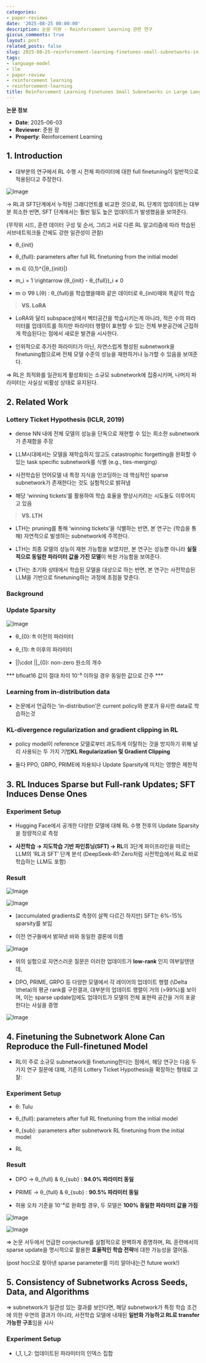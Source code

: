 ```yaml
---
categories:
- paper-reviews
date: '2025-08-25 00:00:00'
description: 논문 리뷰 - Reinforcement Learning 관련 연구
giscus_comments: true
layout: post
related_posts: false
slug: 2025-08-25-reinforcement-learning-finetunes-small-subnetworks-in-large-language
tags:
- language-model
- llm
- paper-review
- reinforcement learning
- reinforcement-learning
title: Reinforcement Learning Finetunes Small Subnetworks in Large Language Models
---
```


**논문 정보**
- **Date**: 2025-06-03
- **Reviewer**: 준원 장
- **Property**: Reinforcement Learning

## 1. Introduction

- 대부분의 연구에서 RL 수행 시 전체 파라미터에 대한 full finetuning이 일반적으로 적용된다고 주장한다.

![Image](https://prod-files-secure.s3.us-west-2.amazonaws.com/3acbc979-3f43-48f4-8683-229c6104ec76/c62f44f4-0ffd-41fb-b840-5ad4317f57f2/%E1%84%89%E1%85%B3%E1%84%8F%E1%85%B3%E1%84%85%E1%85%B5%E1%86%AB%E1%84%89%E1%85%A3%E1%86%BA_2025-06-03_%E1%84%8B%E1%85%A9%E1%84%92%E1%85%AE_12.29.23.png?X-Amz-Algorithm=AWS4-HMAC-SHA256&X-Amz-Content-Sha256=UNSIGNED-PAYLOAD&X-Amz-Credential=ASIAZI2LB4665HP3BH3O%2F20250810%2Fus-west-2%2Fs3%2Faws4_request&X-Amz-Date=20250810T110010Z&X-Amz-Expires=3600&X-Amz-Security-Token=IQoJb3JpZ2luX2VjEJr%2F%2F%2F%2F%2F%2F%2F%2F%2F%2FwEaCXVzLXdlc3QtMiJHMEUCIAuSvEhlkPlA8g4Pp6Y84HXQ8PkQapiQEMa22ht5MAymAiEAo%2BLawF7dqpDFUqaUd62fu%2Bb6CPD6KeE2nOO4aISdofIqiAQI0%2F%2F%2F%2F%2F%2F%2F%2F%2F%2F%2FARAAGgw2Mzc0MjMxODM4MDUiDPdvnMpVIF6jb3j%2BiircA6MK0TPCMII%2Flx8cs4FrzFaW1dyC8awkyTq73%2B8HqKH5i1dJVzOa0QYQGo%2Fz8kr8ALGRafw1uHndPj%2B8dGIRKTq41UMnkSKlUSDTm8ZbnhBp7q6ZyvhPVQVCcaWFEGlpjpZLuBV1SrKu0mDXpt2nUnKprYn%2BFEqX7MlXkk2IupdY3aPEd3EvzlLVpx1xdPEVxkgcJcDCb2RwvuREzQGMjpSpvcoETQiF1Tza5cPWh0Xv7x%2Bfq6jD%2BRuvXO4gcnvRlEJCU7J%2BJXgTI6UxP0YsAjp%2BMADOrUx35hsSY9EXkCeVom3PVpMkbm1v1%2FawYrrlEODh2z%2F9ulb9vnujcrCE1YqkopSgH5V4cPQ0%2Fe7cVRHn%2Fxts7Tjau6fBZurUYYwSDMFGh%2Bq7TXsJuX5n7PmWzYXfEyvMX2uB1jOWtEhpGUMy3rf6oJelCpCbDeNelKRpM1NUQynlIjklvgEAMjKa%2FB5Fk%2BRejLisS9wI3SupwypqVsNH3QqUVUzPFl6eUG3PnLS5GMp6qD0mAplUR1Dvy44wkCgFFAV6SMpxENnUpXbUHAEXlPgQk2zS6wuAPlh6vHv9Q7QglELrNpiK8rDv8d5%2FqUy4jGBsF3M5%2B97T7KJuu2JH%2FAqBDHjahHqwMOvT4cQGOqUBQaFCpB6qlshVgyg2iYZBVoLtIxGwDgo9YHqw6fGjVS9WUHfKb6g7Ijdwx%2By2XALg2rO8QB7NgJAe9ao9Kfa1UnDbrHP2CuqkIR5SC4KMp%2BjV6%2Bni402PSdT8YYXaptS1GZEvqdxfP4mvQpYOTd2vhm6Pui9djmfAJB%2FajvvW7djuOjtlWrTKpZFmUtl2SWACE52iYDAyLRKxezuberbZ5NOpemOk&X-Amz-Signature=52117177158f9c036e0d10d46339456c1499127f6fcc2f0b7a3c3ccef914bf79&X-Amz-SignedHeaders=host&x-amz-checksum-mode=ENABLED&x-id=GetObject)

→ RL과 SFT단계에서 누적된 그래디언트를 비교한 것으로, RL 단계의 업데이트는 대부분 희소한 반면, SFT 단계에서는 훨씬 밀도 높은 업데이트가 발생했음을 보여준다.

(무작위 시드, 훈련 데이터 구성 및 순서, 그리고 서로 다른 RL 알고리즘에 따라 학습된 서브네트워크들 간에도 강한 일관성이 관찰)

- θ_{init}

- θ_{full}: parameters after full RL finetuning from the initial model

-  m ∈ {0,1}^{|θ_{init}|}

- m_i = 1 \rightarrow (θ_{init} - θ_{full})_i ≠ 0

-  m ⊙ ∇θ L(θ) : θ_{full}을 학습했을때와 같은 데이터로 θ_{init}때와 똑같이 학습

> **VS. LoRA**

- LoRA와 달리 subspace상에서 벡터공간을 학습시키는게 아니라, 적은 수의 파라미터를 업데이트를 하지만 파라미터 행렬이 표현할 수 있는 전체 부분공간에 근접하게 학습된다는 점에서 새로운 발견을 시사한다.

- 인위적으로 추가한 파라미터가 아닌, 자연스럽게 형성된 subnetwork을 finetuning함으로써 전체 모델 수준의 성능을 재현하거나 능가할 수 있음을 보여준다.

⇒ RL은 최적화를 일관되게 활성화되는 소규모 subnetwork에 집중시키며, 나머지 파라미터는 사실상 비활성 상태로 유지된다.

## 2. Related Work

### Lottery Ticket Hypothesis (ICLR, 2019)

- dense NN 내에 전체 모델의 성능을 단독으로 재현할 수 있는 희소한 subnetwork가 존재함을 주장

- LLM시대에서는 모델을 재학습하지 않고도 catastrophic forgetting을 완화할 수 있는 task specific subnetwork를 식별 (e.g., ties-merging)

- 사전학습된 언어모델 내 특정 지식을 인코딩하는 데 핵심적인 sparse subnetwork가 존재한다는 것도 실험적으로 밝혀냄

- 해당 ‘winning tickets’를 활용하여 학습 효율을 향상시키려는 시도들도 이루어지고 있음

> **VS. LTH**

- LTH는 pruning를 통해 ‘winning tickets’을 식별하는 반면, 본 연구는 (학습을 통해) 자연적으로 발생하는 subnetwork에 주목한다.

- LTH는 최종 모델의 성능이 재현 가능함을 보였지만, 본 연구는 성능뿐 아니라 **실질적으로 동일한 파라미터 값을 가진 모델**이 복원 가능함을 보여준다.

- LTH는 초기화 상태에서 학습된 모델을 대상으로 하는 반면, 본 연구는 사전학습된 LLM을 기반으로 finetuning하는 과정에 초점을 맞춘다.

### Background

### Update Sparsity

![Image](https://prod-files-secure.s3.us-west-2.amazonaws.com/3acbc979-3f43-48f4-8683-229c6104ec76/59af482d-5ea4-4a3f-8571-dcbba01f3421/%E1%84%89%E1%85%B3%E1%84%8F%E1%85%B3%E1%84%85%E1%85%B5%E1%86%AB%E1%84%89%E1%85%A3%E1%86%BA_2025-06-03_%E1%84%8B%E1%85%A9%E1%84%92%E1%85%AE_1.20.26.png?X-Amz-Algorithm=AWS4-HMAC-SHA256&X-Amz-Content-Sha256=UNSIGNED-PAYLOAD&X-Amz-Credential=ASIAZI2LB4665HP3BH3O%2F20250810%2Fus-west-2%2Fs3%2Faws4_request&X-Amz-Date=20250810T110011Z&X-Amz-Expires=3600&X-Amz-Security-Token=IQoJb3JpZ2luX2VjEJr%2F%2F%2F%2F%2F%2F%2F%2F%2F%2FwEaCXVzLXdlc3QtMiJHMEUCIAuSvEhlkPlA8g4Pp6Y84HXQ8PkQapiQEMa22ht5MAymAiEAo%2BLawF7dqpDFUqaUd62fu%2Bb6CPD6KeE2nOO4aISdofIqiAQI0%2F%2F%2F%2F%2F%2F%2F%2F%2F%2F%2FARAAGgw2Mzc0MjMxODM4MDUiDPdvnMpVIF6jb3j%2BiircA6MK0TPCMII%2Flx8cs4FrzFaW1dyC8awkyTq73%2B8HqKH5i1dJVzOa0QYQGo%2Fz8kr8ALGRafw1uHndPj%2B8dGIRKTq41UMnkSKlUSDTm8ZbnhBp7q6ZyvhPVQVCcaWFEGlpjpZLuBV1SrKu0mDXpt2nUnKprYn%2BFEqX7MlXkk2IupdY3aPEd3EvzlLVpx1xdPEVxkgcJcDCb2RwvuREzQGMjpSpvcoETQiF1Tza5cPWh0Xv7x%2Bfq6jD%2BRuvXO4gcnvRlEJCU7J%2BJXgTI6UxP0YsAjp%2BMADOrUx35hsSY9EXkCeVom3PVpMkbm1v1%2FawYrrlEODh2z%2F9ulb9vnujcrCE1YqkopSgH5V4cPQ0%2Fe7cVRHn%2Fxts7Tjau6fBZurUYYwSDMFGh%2Bq7TXsJuX5n7PmWzYXfEyvMX2uB1jOWtEhpGUMy3rf6oJelCpCbDeNelKRpM1NUQynlIjklvgEAMjKa%2FB5Fk%2BRejLisS9wI3SupwypqVsNH3QqUVUzPFl6eUG3PnLS5GMp6qD0mAplUR1Dvy44wkCgFFAV6SMpxENnUpXbUHAEXlPgQk2zS6wuAPlh6vHv9Q7QglELrNpiK8rDv8d5%2FqUy4jGBsF3M5%2B97T7KJuu2JH%2FAqBDHjahHqwMOvT4cQGOqUBQaFCpB6qlshVgyg2iYZBVoLtIxGwDgo9YHqw6fGjVS9WUHfKb6g7Ijdwx%2By2XALg2rO8QB7NgJAe9ao9Kfa1UnDbrHP2CuqkIR5SC4KMp%2BjV6%2Bni402PSdT8YYXaptS1GZEvqdxfP4mvQpYOTd2vhm6Pui9djmfAJB%2FajvvW7djuOjtlWrTKpZFmUtl2SWACE52iYDAyLRKxezuberbZ5NOpemOk&X-Amz-Signature=1eb3e6fd99fee35309e9cef42697f0569ea091fec07eefad7f9a3c80c2d2340d&X-Amz-SignedHeaders=host&x-amz-checksum-mode=ENABLED&x-id=GetObject)

- θ_{0}: ft 이전의 파라미터

- θ_{1}: ft 이후의 파라미터

- ||\cdot ||_{0}: non-zero 원소의 개수

***  bfloat16 값이 절대 차이 10⁻⁵ 이하일 경우 동일한 값으로 간주 *** 

### Learning from in-distribution data

- 논문에서 언급하는 ‘in-distribution’은 current policy와 분포가 유사한 data로 학습하는것

### KL-divergence regularization and gradient clipping in RL

- policy model이 reference 모델로부터 과도하게 이탈하는 것을 방지하기 위해 널리 사용되는 두 가지 기법**KL Regularization 및 Gradient Clipping**

- 둘다 PPO, GRPO, PRIME에 차용되나 Update Sparsity에 미치는 영향은 제한적

## 3. RL Induces Sparse but Full-rank Updates; SFT Induces Dense Ones

### Experiment Setup

- Hugging Face에서 공개한 다양한 모델에 대해 RL 수행 전후의 Update Sparsity을 정량적으로 측정

- **사전학습 → 지도학습 기반 파인튜닝(SFT) → RL**의 3단계 파이프라인을 따르는 LLM의 ‘RL과 SFT’ 단계 분석 (DeepSeek-R1-Zero처럼 사전학습에서 RL로 바로 학습하는 LLM도 포함)

### Result

![Image](https://prod-files-secure.s3.us-west-2.amazonaws.com/3acbc979-3f43-48f4-8683-229c6104ec76/29f7cac3-44a0-4d49-9b4d-6ce7531c196d/%E1%84%89%E1%85%B3%E1%84%8F%E1%85%B3%E1%84%85%E1%85%B5%E1%86%AB%E1%84%89%E1%85%A3%E1%86%BA_2025-06-03_%E1%84%8B%E1%85%A9%E1%84%92%E1%85%AE_1.24.04.png?X-Amz-Algorithm=AWS4-HMAC-SHA256&X-Amz-Content-Sha256=UNSIGNED-PAYLOAD&X-Amz-Credential=ASIAZI2LB4665HP3BH3O%2F20250810%2Fus-west-2%2Fs3%2Faws4_request&X-Amz-Date=20250810T110011Z&X-Amz-Expires=3600&X-Amz-Security-Token=IQoJb3JpZ2luX2VjEJr%2F%2F%2F%2F%2F%2F%2F%2F%2F%2FwEaCXVzLXdlc3QtMiJHMEUCIAuSvEhlkPlA8g4Pp6Y84HXQ8PkQapiQEMa22ht5MAymAiEAo%2BLawF7dqpDFUqaUd62fu%2Bb6CPD6KeE2nOO4aISdofIqiAQI0%2F%2F%2F%2F%2F%2F%2F%2F%2F%2F%2FARAAGgw2Mzc0MjMxODM4MDUiDPdvnMpVIF6jb3j%2BiircA6MK0TPCMII%2Flx8cs4FrzFaW1dyC8awkyTq73%2B8HqKH5i1dJVzOa0QYQGo%2Fz8kr8ALGRafw1uHndPj%2B8dGIRKTq41UMnkSKlUSDTm8ZbnhBp7q6ZyvhPVQVCcaWFEGlpjpZLuBV1SrKu0mDXpt2nUnKprYn%2BFEqX7MlXkk2IupdY3aPEd3EvzlLVpx1xdPEVxkgcJcDCb2RwvuREzQGMjpSpvcoETQiF1Tza5cPWh0Xv7x%2Bfq6jD%2BRuvXO4gcnvRlEJCU7J%2BJXgTI6UxP0YsAjp%2BMADOrUx35hsSY9EXkCeVom3PVpMkbm1v1%2FawYrrlEODh2z%2F9ulb9vnujcrCE1YqkopSgH5V4cPQ0%2Fe7cVRHn%2Fxts7Tjau6fBZurUYYwSDMFGh%2Bq7TXsJuX5n7PmWzYXfEyvMX2uB1jOWtEhpGUMy3rf6oJelCpCbDeNelKRpM1NUQynlIjklvgEAMjKa%2FB5Fk%2BRejLisS9wI3SupwypqVsNH3QqUVUzPFl6eUG3PnLS5GMp6qD0mAplUR1Dvy44wkCgFFAV6SMpxENnUpXbUHAEXlPgQk2zS6wuAPlh6vHv9Q7QglELrNpiK8rDv8d5%2FqUy4jGBsF3M5%2B97T7KJuu2JH%2FAqBDHjahHqwMOvT4cQGOqUBQaFCpB6qlshVgyg2iYZBVoLtIxGwDgo9YHqw6fGjVS9WUHfKb6g7Ijdwx%2By2XALg2rO8QB7NgJAe9ao9Kfa1UnDbrHP2CuqkIR5SC4KMp%2BjV6%2Bni402PSdT8YYXaptS1GZEvqdxfP4mvQpYOTd2vhm6Pui9djmfAJB%2FajvvW7djuOjtlWrTKpZFmUtl2SWACE52iYDAyLRKxezuberbZ5NOpemOk&X-Amz-Signature=fc49a8f9a9c21fe1bc538edbeccc42b765b1df6e3e851259749ba8e4ffed874e&X-Amz-SignedHeaders=host&x-amz-checksum-mode=ENABLED&x-id=GetObject)

![Image](https://prod-files-secure.s3.us-west-2.amazonaws.com/3acbc979-3f43-48f4-8683-229c6104ec76/c62f44f4-0ffd-41fb-b840-5ad4317f57f2/%E1%84%89%E1%85%B3%E1%84%8F%E1%85%B3%E1%84%85%E1%85%B5%E1%86%AB%E1%84%89%E1%85%A3%E1%86%BA_2025-06-03_%E1%84%8B%E1%85%A9%E1%84%92%E1%85%AE_12.29.23.png?X-Amz-Algorithm=AWS4-HMAC-SHA256&X-Amz-Content-Sha256=UNSIGNED-PAYLOAD&X-Amz-Credential=ASIAZI2LB4665HP3BH3O%2F20250810%2Fus-west-2%2Fs3%2Faws4_request&X-Amz-Date=20250810T110011Z&X-Amz-Expires=3600&X-Amz-Security-Token=IQoJb3JpZ2luX2VjEJr%2F%2F%2F%2F%2F%2F%2F%2F%2F%2FwEaCXVzLXdlc3QtMiJHMEUCIAuSvEhlkPlA8g4Pp6Y84HXQ8PkQapiQEMa22ht5MAymAiEAo%2BLawF7dqpDFUqaUd62fu%2Bb6CPD6KeE2nOO4aISdofIqiAQI0%2F%2F%2F%2F%2F%2F%2F%2F%2F%2F%2FARAAGgw2Mzc0MjMxODM4MDUiDPdvnMpVIF6jb3j%2BiircA6MK0TPCMII%2Flx8cs4FrzFaW1dyC8awkyTq73%2B8HqKH5i1dJVzOa0QYQGo%2Fz8kr8ALGRafw1uHndPj%2B8dGIRKTq41UMnkSKlUSDTm8ZbnhBp7q6ZyvhPVQVCcaWFEGlpjpZLuBV1SrKu0mDXpt2nUnKprYn%2BFEqX7MlXkk2IupdY3aPEd3EvzlLVpx1xdPEVxkgcJcDCb2RwvuREzQGMjpSpvcoETQiF1Tza5cPWh0Xv7x%2Bfq6jD%2BRuvXO4gcnvRlEJCU7J%2BJXgTI6UxP0YsAjp%2BMADOrUx35hsSY9EXkCeVom3PVpMkbm1v1%2FawYrrlEODh2z%2F9ulb9vnujcrCE1YqkopSgH5V4cPQ0%2Fe7cVRHn%2Fxts7Tjau6fBZurUYYwSDMFGh%2Bq7TXsJuX5n7PmWzYXfEyvMX2uB1jOWtEhpGUMy3rf6oJelCpCbDeNelKRpM1NUQynlIjklvgEAMjKa%2FB5Fk%2BRejLisS9wI3SupwypqVsNH3QqUVUzPFl6eUG3PnLS5GMp6qD0mAplUR1Dvy44wkCgFFAV6SMpxENnUpXbUHAEXlPgQk2zS6wuAPlh6vHv9Q7QglELrNpiK8rDv8d5%2FqUy4jGBsF3M5%2B97T7KJuu2JH%2FAqBDHjahHqwMOvT4cQGOqUBQaFCpB6qlshVgyg2iYZBVoLtIxGwDgo9YHqw6fGjVS9WUHfKb6g7Ijdwx%2By2XALg2rO8QB7NgJAe9ao9Kfa1UnDbrHP2CuqkIR5SC4KMp%2BjV6%2Bni402PSdT8YYXaptS1GZEvqdxfP4mvQpYOTd2vhm6Pui9djmfAJB%2FajvvW7djuOjtlWrTKpZFmUtl2SWACE52iYDAyLRKxezuberbZ5NOpemOk&X-Amz-Signature=e093dd937a096261868fe660ef68e0a502813b63d4f69ed2533ddcf62ec35878&X-Amz-SignedHeaders=host&x-amz-checksum-mode=ENABLED&x-id=GetObject)

- (accumulated gradients로 측정이 살짝 다르긴 하지만)  SFT는 6%-15% sparsity를 보임

- 이전 연구들에서 밝혀낸 바와 동일한 결론에 이름

![Image](https://prod-files-secure.s3.us-west-2.amazonaws.com/3acbc979-3f43-48f4-8683-229c6104ec76/3b70f72b-439d-4b34-a9d0-41687e42176a/%E1%84%89%E1%85%B3%E1%84%8F%E1%85%B3%E1%84%85%E1%85%B5%E1%86%AB%E1%84%89%E1%85%A3%E1%86%BA_2025-06-03_%E1%84%8B%E1%85%A9%E1%84%92%E1%85%AE_2.08.08.png?X-Amz-Algorithm=AWS4-HMAC-SHA256&X-Amz-Content-Sha256=UNSIGNED-PAYLOAD&X-Amz-Credential=ASIAZI2LB4665HP3BH3O%2F20250810%2Fus-west-2%2Fs3%2Faws4_request&X-Amz-Date=20250810T110011Z&X-Amz-Expires=3600&X-Amz-Security-Token=IQoJb3JpZ2luX2VjEJr%2F%2F%2F%2F%2F%2F%2F%2F%2F%2FwEaCXVzLXdlc3QtMiJHMEUCIAuSvEhlkPlA8g4Pp6Y84HXQ8PkQapiQEMa22ht5MAymAiEAo%2BLawF7dqpDFUqaUd62fu%2Bb6CPD6KeE2nOO4aISdofIqiAQI0%2F%2F%2F%2F%2F%2F%2F%2F%2F%2F%2FARAAGgw2Mzc0MjMxODM4MDUiDPdvnMpVIF6jb3j%2BiircA6MK0TPCMII%2Flx8cs4FrzFaW1dyC8awkyTq73%2B8HqKH5i1dJVzOa0QYQGo%2Fz8kr8ALGRafw1uHndPj%2B8dGIRKTq41UMnkSKlUSDTm8ZbnhBp7q6ZyvhPVQVCcaWFEGlpjpZLuBV1SrKu0mDXpt2nUnKprYn%2BFEqX7MlXkk2IupdY3aPEd3EvzlLVpx1xdPEVxkgcJcDCb2RwvuREzQGMjpSpvcoETQiF1Tza5cPWh0Xv7x%2Bfq6jD%2BRuvXO4gcnvRlEJCU7J%2BJXgTI6UxP0YsAjp%2BMADOrUx35hsSY9EXkCeVom3PVpMkbm1v1%2FawYrrlEODh2z%2F9ulb9vnujcrCE1YqkopSgH5V4cPQ0%2Fe7cVRHn%2Fxts7Tjau6fBZurUYYwSDMFGh%2Bq7TXsJuX5n7PmWzYXfEyvMX2uB1jOWtEhpGUMy3rf6oJelCpCbDeNelKRpM1NUQynlIjklvgEAMjKa%2FB5Fk%2BRejLisS9wI3SupwypqVsNH3QqUVUzPFl6eUG3PnLS5GMp6qD0mAplUR1Dvy44wkCgFFAV6SMpxENnUpXbUHAEXlPgQk2zS6wuAPlh6vHv9Q7QglELrNpiK8rDv8d5%2FqUy4jGBsF3M5%2B97T7KJuu2JH%2FAqBDHjahHqwMOvT4cQGOqUBQaFCpB6qlshVgyg2iYZBVoLtIxGwDgo9YHqw6fGjVS9WUHfKb6g7Ijdwx%2By2XALg2rO8QB7NgJAe9ao9Kfa1UnDbrHP2CuqkIR5SC4KMp%2BjV6%2Bni402PSdT8YYXaptS1GZEvqdxfP4mvQpYOTd2vhm6Pui9djmfAJB%2FajvvW7djuOjtlWrTKpZFmUtl2SWACE52iYDAyLRKxezuberbZ5NOpemOk&X-Amz-Signature=bc577348a2cfbf3b800a18de304b21ce444e8946b597c6023ec4074ac092094e&X-Amz-SignedHeaders=host&x-amz-checksum-mode=ENABLED&x-id=GetObject)

- 위의 실험으로 자연스러운 질문은 이러한 업데이트가 **low-rank** 인지 여부일텐덴데,

- DPO, PRIME, GRPO 등 다양한 모델에서 각 레이어의 업데이트 행렬 (\Delta \theta)의 평균 rank를 구한결과, 대부분의 업데이트 행렬이 거의 (>99%)를 보이며, 이는 sparse update임에도 업데이트가 모델의 전체 표현력 공간을 거의 포괄한다는 사실을 증명

![Image](https://prod-files-secure.s3.us-west-2.amazonaws.com/3acbc979-3f43-48f4-8683-229c6104ec76/09751ab5-2330-45b2-bbb7-172cc8838635/%E1%84%89%E1%85%B3%E1%84%8F%E1%85%B3%E1%84%85%E1%85%B5%E1%86%AB%E1%84%89%E1%85%A3%E1%86%BA_2025-06-03_%E1%84%8B%E1%85%A9%E1%84%92%E1%85%AE_2.17.04.png?X-Amz-Algorithm=AWS4-HMAC-SHA256&X-Amz-Content-Sha256=UNSIGNED-PAYLOAD&X-Amz-Credential=ASIAZI2LB4665HP3BH3O%2F20250810%2Fus-west-2%2Fs3%2Faws4_request&X-Amz-Date=20250810T110011Z&X-Amz-Expires=3600&X-Amz-Security-Token=IQoJb3JpZ2luX2VjEJr%2F%2F%2F%2F%2F%2F%2F%2F%2F%2FwEaCXVzLXdlc3QtMiJHMEUCIAuSvEhlkPlA8g4Pp6Y84HXQ8PkQapiQEMa22ht5MAymAiEAo%2BLawF7dqpDFUqaUd62fu%2Bb6CPD6KeE2nOO4aISdofIqiAQI0%2F%2F%2F%2F%2F%2F%2F%2F%2F%2F%2FARAAGgw2Mzc0MjMxODM4MDUiDPdvnMpVIF6jb3j%2BiircA6MK0TPCMII%2Flx8cs4FrzFaW1dyC8awkyTq73%2B8HqKH5i1dJVzOa0QYQGo%2Fz8kr8ALGRafw1uHndPj%2B8dGIRKTq41UMnkSKlUSDTm8ZbnhBp7q6ZyvhPVQVCcaWFEGlpjpZLuBV1SrKu0mDXpt2nUnKprYn%2BFEqX7MlXkk2IupdY3aPEd3EvzlLVpx1xdPEVxkgcJcDCb2RwvuREzQGMjpSpvcoETQiF1Tza5cPWh0Xv7x%2Bfq6jD%2BRuvXO4gcnvRlEJCU7J%2BJXgTI6UxP0YsAjp%2BMADOrUx35hsSY9EXkCeVom3PVpMkbm1v1%2FawYrrlEODh2z%2F9ulb9vnujcrCE1YqkopSgH5V4cPQ0%2Fe7cVRHn%2Fxts7Tjau6fBZurUYYwSDMFGh%2Bq7TXsJuX5n7PmWzYXfEyvMX2uB1jOWtEhpGUMy3rf6oJelCpCbDeNelKRpM1NUQynlIjklvgEAMjKa%2FB5Fk%2BRejLisS9wI3SupwypqVsNH3QqUVUzPFl6eUG3PnLS5GMp6qD0mAplUR1Dvy44wkCgFFAV6SMpxENnUpXbUHAEXlPgQk2zS6wuAPlh6vHv9Q7QglELrNpiK8rDv8d5%2FqUy4jGBsF3M5%2B97T7KJuu2JH%2FAqBDHjahHqwMOvT4cQGOqUBQaFCpB6qlshVgyg2iYZBVoLtIxGwDgo9YHqw6fGjVS9WUHfKb6g7Ijdwx%2By2XALg2rO8QB7NgJAe9ao9Kfa1UnDbrHP2CuqkIR5SC4KMp%2BjV6%2Bni402PSdT8YYXaptS1GZEvqdxfP4mvQpYOTd2vhm6Pui9djmfAJB%2FajvvW7djuOjtlWrTKpZFmUtl2SWACE52iYDAyLRKxezuberbZ5NOpemOk&X-Amz-Signature=519b8394964614416563d4fb003ab494a1b1a9f69eeab0c88104669e0fed3afb&X-Amz-SignedHeaders=host&x-amz-checksum-mode=ENABLED&x-id=GetObject)

## 4. Finetuning the Subnetwork Alone Can Reproduce the Full-finetuned Model

- RL이 주로 소규모 subnetwork을 finetuning한다는 점에서, 해당 연구는 다음 두 가지 연구 질문에 대해, 기존의 Lottery Ticket Hypothesis을 확장하는 형태로 고찰:

### Experiment Setup

- θ: Tulu

- θ_{full}: parameters after full RL finetuning from the initial model

- θ_{sub}: parameters after subnetwork RL finetuning from the initial model

- RL

### Result

- DPO → θ_{full} & θ_{sub} : **94.0% 파라미터 동일**

- PRIME → θ_{full} & θ_{sub} : **90.5% 파라미터 동일**

- 허용 오차 기준을 10⁻⁴로 완화할 경우, 두 모델은 **100% 동일한 파라미터 값을 가짐**

![Image](https://prod-files-secure.s3.us-west-2.amazonaws.com/3acbc979-3f43-48f4-8683-229c6104ec76/ca68aeb1-da69-4937-bf3f-663ec303414a/%E1%84%89%E1%85%B3%E1%84%8F%E1%85%B3%E1%84%85%E1%85%B5%E1%86%AB%E1%84%89%E1%85%A3%E1%86%BA_2025-06-03_%E1%84%8B%E1%85%A9%E1%84%92%E1%85%AE_2.35.34.png?X-Amz-Algorithm=AWS4-HMAC-SHA256&X-Amz-Content-Sha256=UNSIGNED-PAYLOAD&X-Amz-Credential=ASIAZI2LB4665HP3BH3O%2F20250810%2Fus-west-2%2Fs3%2Faws4_request&X-Amz-Date=20250810T110011Z&X-Amz-Expires=3600&X-Amz-Security-Token=IQoJb3JpZ2luX2VjEJr%2F%2F%2F%2F%2F%2F%2F%2F%2F%2FwEaCXVzLXdlc3QtMiJHMEUCIAuSvEhlkPlA8g4Pp6Y84HXQ8PkQapiQEMa22ht5MAymAiEAo%2BLawF7dqpDFUqaUd62fu%2Bb6CPD6KeE2nOO4aISdofIqiAQI0%2F%2F%2F%2F%2F%2F%2F%2F%2F%2F%2FARAAGgw2Mzc0MjMxODM4MDUiDPdvnMpVIF6jb3j%2BiircA6MK0TPCMII%2Flx8cs4FrzFaW1dyC8awkyTq73%2B8HqKH5i1dJVzOa0QYQGo%2Fz8kr8ALGRafw1uHndPj%2B8dGIRKTq41UMnkSKlUSDTm8ZbnhBp7q6ZyvhPVQVCcaWFEGlpjpZLuBV1SrKu0mDXpt2nUnKprYn%2BFEqX7MlXkk2IupdY3aPEd3EvzlLVpx1xdPEVxkgcJcDCb2RwvuREzQGMjpSpvcoETQiF1Tza5cPWh0Xv7x%2Bfq6jD%2BRuvXO4gcnvRlEJCU7J%2BJXgTI6UxP0YsAjp%2BMADOrUx35hsSY9EXkCeVom3PVpMkbm1v1%2FawYrrlEODh2z%2F9ulb9vnujcrCE1YqkopSgH5V4cPQ0%2Fe7cVRHn%2Fxts7Tjau6fBZurUYYwSDMFGh%2Bq7TXsJuX5n7PmWzYXfEyvMX2uB1jOWtEhpGUMy3rf6oJelCpCbDeNelKRpM1NUQynlIjklvgEAMjKa%2FB5Fk%2BRejLisS9wI3SupwypqVsNH3QqUVUzPFl6eUG3PnLS5GMp6qD0mAplUR1Dvy44wkCgFFAV6SMpxENnUpXbUHAEXlPgQk2zS6wuAPlh6vHv9Q7QglELrNpiK8rDv8d5%2FqUy4jGBsF3M5%2B97T7KJuu2JH%2FAqBDHjahHqwMOvT4cQGOqUBQaFCpB6qlshVgyg2iYZBVoLtIxGwDgo9YHqw6fGjVS9WUHfKb6g7Ijdwx%2By2XALg2rO8QB7NgJAe9ao9Kfa1UnDbrHP2CuqkIR5SC4KMp%2BjV6%2Bni402PSdT8YYXaptS1GZEvqdxfP4mvQpYOTd2vhm6Pui9djmfAJB%2FajvvW7djuOjtlWrTKpZFmUtl2SWACE52iYDAyLRKxezuberbZ5NOpemOk&X-Amz-Signature=b8c9b7534f96442ebbdad95c6258643ad0c466af02a7f3bab1afe096142cb31f&X-Amz-SignedHeaders=host&x-amz-checksum-mode=ENABLED&x-id=GetObject)

![Image](https://prod-files-secure.s3.us-west-2.amazonaws.com/3acbc979-3f43-48f4-8683-229c6104ec76/99e90030-794d-4409-8af8-f8d4b0a94ffc/%E1%84%89%E1%85%B3%E1%84%8F%E1%85%B3%E1%84%85%E1%85%B5%E1%86%AB%E1%84%89%E1%85%A3%E1%86%BA_2025-06-03_%E1%84%8B%E1%85%A9%E1%84%92%E1%85%AE_2.36.59.png?X-Amz-Algorithm=AWS4-HMAC-SHA256&X-Amz-Content-Sha256=UNSIGNED-PAYLOAD&X-Amz-Credential=ASIAZI2LB4665HP3BH3O%2F20250810%2Fus-west-2%2Fs3%2Faws4_request&X-Amz-Date=20250810T110011Z&X-Amz-Expires=3600&X-Amz-Security-Token=IQoJb3JpZ2luX2VjEJr%2F%2F%2F%2F%2F%2F%2F%2F%2F%2FwEaCXVzLXdlc3QtMiJHMEUCIAuSvEhlkPlA8g4Pp6Y84HXQ8PkQapiQEMa22ht5MAymAiEAo%2BLawF7dqpDFUqaUd62fu%2Bb6CPD6KeE2nOO4aISdofIqiAQI0%2F%2F%2F%2F%2F%2F%2F%2F%2F%2F%2FARAAGgw2Mzc0MjMxODM4MDUiDPdvnMpVIF6jb3j%2BiircA6MK0TPCMII%2Flx8cs4FrzFaW1dyC8awkyTq73%2B8HqKH5i1dJVzOa0QYQGo%2Fz8kr8ALGRafw1uHndPj%2B8dGIRKTq41UMnkSKlUSDTm8ZbnhBp7q6ZyvhPVQVCcaWFEGlpjpZLuBV1SrKu0mDXpt2nUnKprYn%2BFEqX7MlXkk2IupdY3aPEd3EvzlLVpx1xdPEVxkgcJcDCb2RwvuREzQGMjpSpvcoETQiF1Tza5cPWh0Xv7x%2Bfq6jD%2BRuvXO4gcnvRlEJCU7J%2BJXgTI6UxP0YsAjp%2BMADOrUx35hsSY9EXkCeVom3PVpMkbm1v1%2FawYrrlEODh2z%2F9ulb9vnujcrCE1YqkopSgH5V4cPQ0%2Fe7cVRHn%2Fxts7Tjau6fBZurUYYwSDMFGh%2Bq7TXsJuX5n7PmWzYXfEyvMX2uB1jOWtEhpGUMy3rf6oJelCpCbDeNelKRpM1NUQynlIjklvgEAMjKa%2FB5Fk%2BRejLisS9wI3SupwypqVsNH3QqUVUzPFl6eUG3PnLS5GMp6qD0mAplUR1Dvy44wkCgFFAV6SMpxENnUpXbUHAEXlPgQk2zS6wuAPlh6vHv9Q7QglELrNpiK8rDv8d5%2FqUy4jGBsF3M5%2B97T7KJuu2JH%2FAqBDHjahHqwMOvT4cQGOqUBQaFCpB6qlshVgyg2iYZBVoLtIxGwDgo9YHqw6fGjVS9WUHfKb6g7Ijdwx%2By2XALg2rO8QB7NgJAe9ao9Kfa1UnDbrHP2CuqkIR5SC4KMp%2BjV6%2Bni402PSdT8YYXaptS1GZEvqdxfP4mvQpYOTd2vhm6Pui9djmfAJB%2FajvvW7djuOjtlWrTKpZFmUtl2SWACE52iYDAyLRKxezuberbZ5NOpemOk&X-Amz-Signature=553bb7cbce4bf09ac13f1ed4537acdd7e0282e816991af8073a2190722652ace&X-Amz-SignedHeaders=host&x-amz-checksum-mode=ENABLED&x-id=GetObject)

⇒ 논문 서두에서 언급한 conjecture를 실험적으로 완벽하게 증명하며, RL 훈련에서의 sparse update을 명시적으로 활용한 **효율적인 학습 전략**에 대한 가능성을 열어둠. 

(post hoc으로 찾아낸 sparse parameter를 미리 알아내는건 future work!)

## 5. Consistency of Subnetworks Across Seeds, Data, and Algorithms

⇒ subnetwork가 일관성 있는 결과를 보인다면, 해당 subnetwork가 특정 학습 조건에 의한 우연의 결과가 아니라, 사전학습 모델에 내재된 **일반화 가능하고 RL로 transfer 가능한 구조**임을 시사

### Experiment Setup

- I_1, I_2: 업데이트된 파라미터의 인덱스 집합
